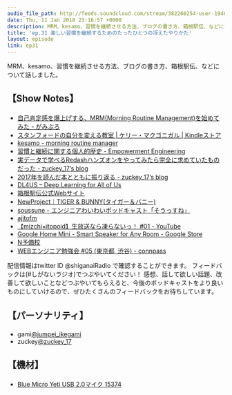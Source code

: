 ```yaml
---
audio_file_path: http://feeds.soundcloud.com/stream/382260254-user-194620696-ep31.mp3
date: Thu, 11 Jan 2018 23:16:57 +0000
description: MRM、kesamo、習慣を継続させる方法、ブログの書き方、箱根駅伝、などについて話しました。
title: 'ep.31 楽しい習慣を継続するためのたったひとつの冴えたやりかた'
layout: episode
link: ep31
---
```


<p><span>MRM、kesamo、習慣を継続させる方法、ブログの書き方、箱根駅伝、などについて話しました。</span></p>
<h2>
  <p>【Show Notes】</p>
</h2>
<ul>
  <li><a href="http://jumpei-ikegami.hatenablog.com/entry/2018/01/04/091643" target="_blank">自己肯定感を爆上げする、MRM(Morning Routine Management)を始めてみた - がみぶろ</a></li>
  <li><a href="https://www.amazon.co.jp/dp/B00CHWLZ5S" target="_blank">スタンフォードの自分を変える教室 | ケリー・マクゴニガル | Kindleストア</a></li>
  <li><a href="https://app.kesamo.tech/routine" target="_blank">kesamo - morning routine manager</a></li>
  <li><a href="http://empowerment-engineering.hatenablog.com/entry/2018/01/02/005449" target="_blank">習慣と継続に関する個人的歴史 - Empowerment Engineering</a></li>
  <li><a href="http://blog.zuckey17.org/entry/2017/12/29/152921" target="_blank">実データで学べるRedashハンズオンをやってみたら完全に求めていたものだった - zuckey_17’s blog</a></li>
  <li><a href="http://blog.zuckey17.org/entry/2018/01/02/003535" target="_blank">2017年を読んだ本とともに振り返る - zuckey_17’s blog</a></li>
  <li><a href="http://dl4us.com/" target="_blank">DL4US – Deep Learning for All of Us</a></li>  
  <li><a href="http://www.hakone-ekiden.jp/" target="_blank">箱根駅伝公式Webサイト</a></li>
  <li><a href="http://www.tigerandbunny.net/newproject/" target="_blank">NewProject｜TIGER & BUNNY(タイガー＆バニー)</a></li>
  <li><a href="https://soussune.com/" target="_blank">soussune - エンジニアわいわいポッドキャスト「そうっすね」</a></li>
  <li><a href="https://ajito.fm/" target="_blank">ajitofm</a></li>
  <li><a href="https://www.youtube.com/watch?v=tYXZn8lbd4k" target="_blank">【mizchi×itopoid】生放送なら凍らないっ！ #01 - YouTube</a></li>
  <li><a href="https://store.google.com/product/google_home_mini" target="_blank">Google Home Mini - Smart Speaker for Any Room - Google Store</a></li>
  <li><a href="https://www.nnn.ed.nico/" target="_blank">N予備校</a></li>
  <li><a href="https://web-engineer-meetup.connpass.com/event/75898/" target="_blank">WEBエンジニア勉強会 #05 (東京都, 渋谷) - connpass</a></li>
</ul>
<p><span>
  配信情報はtwitter ID @shiganaiRadio で確認することができます。
  フィードバックは(#しがないラジオ)でつぶやいてください！
  感想、話して欲しい話題、改善して欲しいことなどつぶやいてもらえると、今後のポッドキャストをより良いものにしていけるので、ぜひたくさんのフィードバックをお待ちしています。
</span></p>
<h2>
  <p>【パーソナリティ】</p>
</h2>
<ul>
    <li>gami<a href="https://twitter.com/search?q=%40jumpei_ikegami&src=typd&lang=ja" target="_blank">@jumpei_ikegami</a></li>
    <li>zuckey<a href="https://twitter.com/search?q=%40zuckey_17&src=typd&lang=ja" target="_blank">@zuckey_17</a></li>
</ul>
<h2>
  <p>【機材】</p>
</h2>
<ul>
    <li><a href="http://amzn.to/2tlkud3" target="_blank">Blue Micro Yeti USB 2.0マイク 15374</a></li>
</ul>
